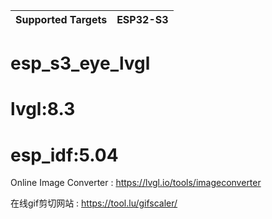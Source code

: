 | Supported Targets | ESP32-S3 |
| ----------------- | -------- |

# esp_s3_eye_lvgl
# lvgl:8.3
# esp_idf:5.04


Online Image Converter : https://lvgl.io/tools/imageconverter

在线gif剪切网站 : https://tool.lu/gifscaler/